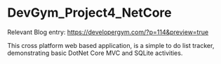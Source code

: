 # DevGym_Project4_NetCore

Relevant Blog entry: https://developergym.com/?p=114&preview=true

This cross platform web based application, is a simple to do list tracker, demonstrating basic DotNet Core MVC and SQLite activities.
